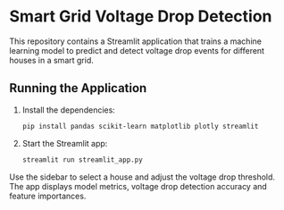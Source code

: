 # Smart Grid Voltage Drop Detection

This repository contains a Streamlit application that trains a machine learning model to predict and detect voltage drop events for different houses in a smart grid.

## Running the Application

1. Install the dependencies:
   ```bash
   pip install pandas scikit-learn matplotlib plotly streamlit
   ```

2. Start the Streamlit app:
   ```bash
   streamlit run streamlit_app.py
   ```

Use the sidebar to select a house and adjust the voltage drop threshold. The app displays model metrics, voltage drop detection accuracy and feature importances.
